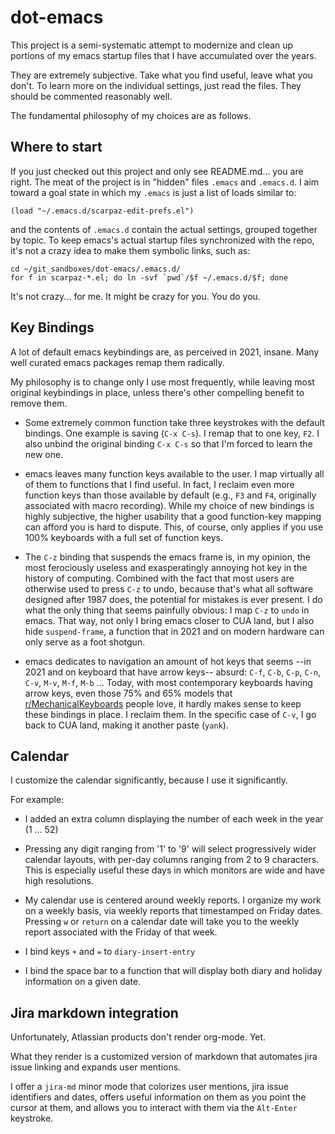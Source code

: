 dot-emacs
=========

This project is a semi-systematic attempt to modernize and clean up portions of my emacs startup
files that I have accumulated over the years.

They are extremely subjective. Take what you find useful, leave what you don't.
To learn more on the individual settings, just read the files.
They should be commented reasonably well.

The fundamental philosophy of my choices are as follows.


Where to start
--------------

If you just checked out this project and only see README.md... you are right.
The meat of the project is in "hidden" files `.emacs` and `.emacs.d`.
I aim toward a goal state in which my `.emacs` is just a list of loads similar to:

    (load "~/.emacs.d/scarpaz-edit-prefs.el")

and the contents of `.emacs.d` contain the actual settings, grouped together by topic.
To keep emacs's actual startup files synchronized with the repo, it's not a crazy idea to
make them symbolic links, such as:

    cd ~/git_sandboxes/dot-emacs/.emacs.d/
    for f in scarpaz-*.el; do ln -svf `pwd`/$f ~/.emacs.d/$f; done

It's not crazy... for me. It might be crazy for you. You do you.


Key Bindings
------------

A lot of default emacs keybindings are, as perceived in 2021, insane.
Many well curated emacs packages remap them radically.

My philosophy is to change only I use most frequently, while leaving most original keybindings in place, unless there's other compelling benefit to remove them.

* Some extremely common function take three keystrokes with the default bindings.
  One example is saving (`C-x C-s`).
  I remap that to one key, `F2`.
  I also unbind the original binding `C-x C-s` so that I'm forced to learn the new one.

* emacs leaves many function keys available to the user.  I map virtually all of
  them to functions that I find useful.  In fact, I reclaim even more function
  keys than those available by default (e.g., `F3` and `F4`, originally
  associated with macro recording).  While my choice of new bindings is highly
  subjective, the higher usability that a good function-key mapping can afford you is
  hard to dispute.  This, of course, only applies if you use 100% keyboards with
  a full set of function keys.

* The `C-z` binding that suspends the emacs frame is, in my opinion, the most
  ferociously useless and exasperatingly annoying hot key in the history of
  computing.  Combined with the fact that most users are otherwise used to press
  `C-z` to undo, because that's what all software designed after 1987 does, the
  potential for mistakes is ever present.  I do what the only thing that seems
  painfully obvious: I map `C-z` to `undo` in emacs.  That way, not only I bring
  emacs closer to CUA land, but I also hide `suspend-frame`, a function that in
  2021 and on modern hardware can only serve as a foot shotgun.

* emacs dedicates to navigation an amount of hot keys that seems
  --in 2021 and on keyboard that have arrow keys-- absurd:
  `C-f`, `C-b`, `C-p`, `C-n`, `C-v`, `M-v`, `M-f`, `M-b` ...
  Today, with most contemporary keyboards having arrow keys, even those
  75% and 65% models that
  [r/MechanicalKeyboards](https://www.reddit.com/r/MechanicalKeyboards/) people love,
  it hardly makes sense to keep these bindings in place. I reclaim them.
  In the specific case of `C-v`, I go back to CUA land, making it another paste (`yank`).


Calendar
---------

I customize the calendar significantly, because I use it significantly.

For example:

* I added an extra column displaying the number of each week in the year (1 ... 52)

* Pressing any digit ranging from '1' to '9' will select progressively wider
  calendar layouts, with per-day columns ranging from 2 to 9 characters.
  This is especially useful these days in which monitors are wide and have high resolutions.

* My calendar use is centered around weekly reports. I organize my work on a
  weekly basis, via weekly reports that timestamped on Friday dates. Pressing
  `w` or `return` on a calendar date will take you to the weekly report
  associated with the Friday of that week.

* I bind keys `+` and `=` to `diary-insert-entry`

* I bind the space bar to a function that will display both diary and holiday information on a given date.



Jira markdown integration
-------------------

Unfortunately, Atlassian products don't render org-mode. Yet.

What they render is a customized version of markdown that automates jira issue
linking and expands user mentions.

I offer a `jira-md` minor mode that colorizes user mentions, jira issue
identifiers and dates, offers useful information on them as you point the cursor
at them, and allows you to interact with them via the `Alt-Enter` keystroke.
